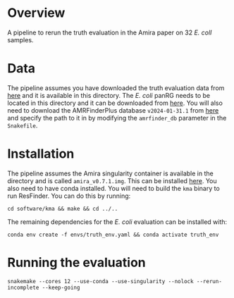 
# Overview

A pipeline to rerun the truth evaluation in the Amira paper on 32 *E. colI* samples.

# Data

The pipeline assumes you have downloaded the truth evaluation data from [here]() and it is available in this directory. The *E. coli* panRG needs to be located in this directory and it can be downloaded from [here](https://drive.google.com/file/d/13c_bUXnBEs9iEPPobou7-xEgkz_t08YP/view?usp=sharing). You will also need to download the AMRFinderPlus database `v2024-01-31.1` from [here](https://ftp.ncbi.nlm.nih.gov/pathogen/Antimicrobial_resistance/AMRFinderPlus/database/3.12/2024-01-31.1/) and specify the path to it in by modifying the `amrfinder_db` parameter in the `Snakefile`.

# Installation

The pipeline assumes the Amira singularity container is available in the directory and is called `amira_v0.7.1.img`. This can be installed [here](https://github.com/Danderson123/amira). You also need to have conda installed. You will need to build the `kma` binary to run ResFinder. You can do this by running:
```{bash}
cd software/kma && make && cd ../..
```
The remaining dependencies for the *E. coli* evaluation can be installed with:
```{bash}
conda env create -f envs/truth_env.yaml && conda activate truth_env
```

# Running the evaluation
```{bash}
snakemake --cores 12 --use-conda --use-singularity --nolock --rerun-incomplete --keep-going 
```